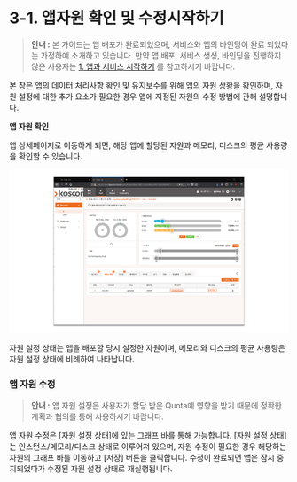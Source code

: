 # 3-1. 앱자원 확인 및 수정시작하기



> **안내 :** 본 가이드는 앱 배포가 완료되었으며, 서비스와 앱의 바인딩이 완료 되었다는 가정하에 소개하고 있습니다. 만약 앱 배포, 서비스 생성, 바인딩을 진행하지 않은 사용자는 [1. 앱과 서비스 시작하기](https://helppaas.kpaasta.cloud/doc/app/appnservice.html) 를 참고하시기 바랍니다.

본 장은 앱의 데이터 처리사항 확인 및 유지보수를 위해 앱의 자원 상황을 확인하며, 자원 설정에 대한 추가 요소가 필요한 경우 앱에 지정된 자원의 수정 방법에 관해 설명합니다.

**앱 자원 확인**

앱 상세페이지로 이동하게 되면, 해당 앱에 할당된 자원과 메모리, 디스크의 평균 사용량을 확인할 수 있습니다.

![](../.gitbook/assets/image%20%2874%29.png)

자원 설정 상태는 앱을 배포할 당시 설정한 자원이며, 메모리와 디스크의 평균 사용량은 자원 설정 상태에 비례하여 나타납니다.

### **앱 자원 수정**

> **안내 :** 앱 자원 설정은 사용자가 할당 받은 Quota에 영향을 받기 때문에 정확한 계획과 협의를 통해 사용하시기 바랍니다.

앱 자원 수정은 \[자원 설정 상태\]에 있는 그래프 바를 통해 가능합니다. \[자원 설정 상태\]는 인스턴스/메모리/디스크 상태로 이루어져 있으며, 자원 수정이 필요한 경우 해당하는 자원의 그래프 바를 이동하고 \[저장\] 버튼을 클릭합니다. 수정이 완료되면 앱은 잠시 중지되었다가 수정된 자원 설정 상태로 재실행됩니다.

